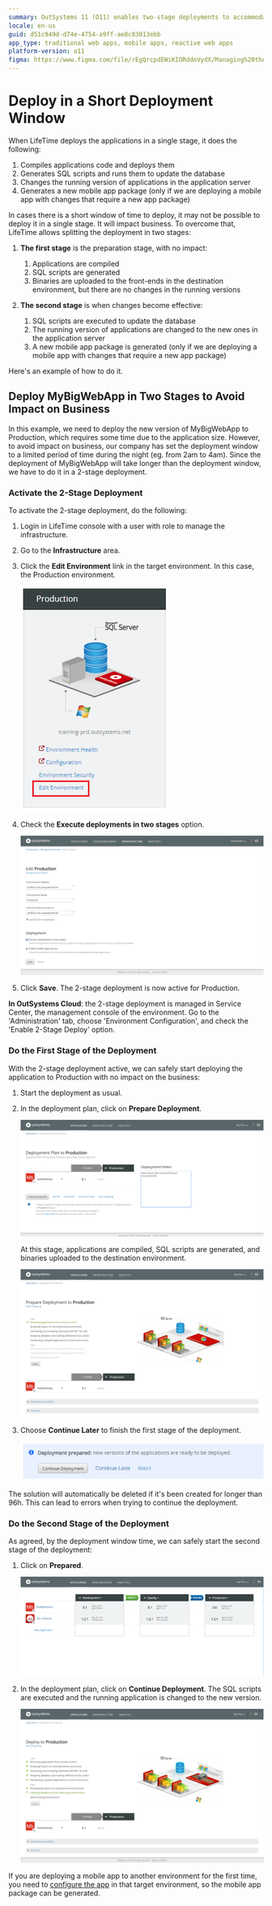 ```yaml
---
summary: OutSystems 11 (O11) enables two-stage deployments to accommodate short deployment windows and minimize business disruption.
locale: en-us
guid: d51c949d-d74e-4754-a9ff-ae8c83013ebb
app_type: traditional web apps, mobile apps, reactive web apps
platform-version: o11
figma: https://www.figma.com/file/rEgQrcpdEWiKIORddoVydX/Managing%20the%20Applications%20Lifecycle?node-id=257:65
---
```


# Deploy in a Short Deployment Window

When LifeTime deploys the applications in a single stage, it does the following:

1. Compiles applications code and deploys them
1. Generates SQL scripts and runs them to update the database
1. Changes the running version of applications in the application server
1. Generates a new mobile app package (only if we are deploying a mobile app with changes that require a new app package)

In cases there is a short window of time to deploy, it may not be possible to deploy it in a single stage. It will impact business. To overcome that, LifeTime allows splitting the deployment in two stages:

1. **The first stage** is the preparation stage, with no impact:  

    1. Applications are compiled
    1. SQL scripts are generated
    1. Binaries are uploaded to the front-ends in the destination environment, but there are no changes in the running versions

1. **The second stage** is when changes become effective:  

    1. SQL scripts are executed to update the database
    1. The running version of applications are changed to the new ones in the application server
    1. A new mobile app package is generated (only if we are deploying a mobile app with changes that require a new app package)

Here's an example of how to do it.

## Deploy MyBigWebApp in Two Stages to Avoid Impact on Business

In this example, we need to deploy the new version of MyBigWebApp to Production, which requires some time due to the application size. However, to avoid impact on business, our company has set the deployment window to a limited period of time during the night (eg. from 2am to 4am). Since the deployment of MyBigWebApp will take longer than the deployment window, we have to do it in a 2-stage deployment.

### Activate the 2-Stage Deployment

To activate the 2-stage deployment, do the following:

1. Login in LifeTime console with a user with role to manage the infrastructure.

1. Go to the **Infrastructure** area.

1. Click the **Edit Environment** link in the target environment. In this case, the Production environment.

    ![Screenshot showing the 'Edit Environment' link in the LifeTime console's Infrastructure area.](images/deploy-in-a-short-deployment-window-1.png "Edit Environment Option")

1. Check the **Execute deployments in two stages** option.  

    ![Screenshot of the 'Edit Production' screen with the 'Execute deployments in two stages' option checked.](images/deploy-in-a-short-deployment-window-2.png "Two-Stage Deployment Activation")

1. Click **Save**. The 2-stage deployment is now active for Production.

**In OutSystems Cloud**: the 2-stage deployment is managed in Service Center, the management console of the environment. Go to the 'Administration' tab, choose 'Environment Configuration', and check the 'Enable 2-Stage Deploy' option.

### Do the First Stage of the Deployment

With the 2-stage deployment active, we can safely start deploying the application to Production with no impact on the business:

1. Start the deployment as usual.

1. In the deployment plan, click on **Prepare Deployment**.  

    ![Screenshot highlighting the 'Prepare Deployment' button in the deployment plan.](images/deploy-in-a-short-deployment-window-3.png "Prepare Deployment Button")

    At this stage, applications are compiled, SQL scripts are generated, and binaries uploaded to the destination environment.

    ![Screenshot showing the progress of the first stage of deployment preparation.](images/deploy-in-a-short-deployment-window-4.png "Deployment Preparation Progress")

1. Choose **Continue Later** to finish the first stage of the deployment.  

    ![Screenshot displaying the 'Continue Later' option during the first stage of deployment.](images/deploy-in-a-short-deployment-window-7.png "Continue Later Option")  

<div class="warning" markdown="1">

The solution will automatically be deleted if it's been created for longer than 96h. This can lead to errors when trying to continue the deployment.

</div>

### Do the Second Stage of the Deployment

As agreed, by the deployment window time, we can safely start the second stage of the deployment:

1. Click on **Prepared**.  

    ![Screenshot of the 'Prepared' section in the deployment plan indicating readiness for the second stage.](images/deploy-in-a-short-deployment-window-5.png "Prepared Deployments Section")

1. In the deployment plan, click on **Continue Deployment**. The SQL scripts are executed and the running application is changed to the new version.  

    ![Screenshot showing the execution of SQL scripts and application updates during the second stage of deployment.](images/deploy-in-a-short-deployment-window-6.png "Continue Deployment Progress")

If you are deploying a mobile app to another environment for the first time, you need to [configure the app](<mobile-app-packaging-delivery/generate-distribute-mobile-app/intro.md>) in that target environment, so the mobile app package can be generated.
